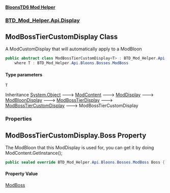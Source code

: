 #### [BloonsTD6 Mod Helper](README.md 'README')
### [BTD_Mod_Helper.Api.Display](README.md#BTD_Mod_Helper.Api.Display 'BTD_Mod_Helper.Api.Display')

## ModBossTierCustomDisplay<T> Class

A ModCustomDisplay that will automatically apply to a ModBloon

```csharp
public abstract class ModBossTierCustomDisplay<T> : BTD_Mod_Helper.Api.Display.ModBossTierCustomDisplay
    where T : BTD_Mod_Helper.Api.Bloons.Bosses.ModBoss
```
#### Type parameters

<a name='BTD_Mod_Helper.Api.Display.ModBossTierCustomDisplay_T_.T'></a>

`T`

Inheritance [System.Object](https://docs.microsoft.com/en-us/dotnet/api/System.Object 'System.Object') &#129106; [ModContent](BTD_Mod_Helper.Api.ModContent.md 'BTD_Mod_Helper.Api.ModContent') &#129106; [ModDisplay](BTD_Mod_Helper.Api.Display.ModDisplay.md 'BTD_Mod_Helper.Api.Display.ModDisplay') &#129106; [ModBloonDisplay](BTD_Mod_Helper.Api.Display.ModBloonDisplay.md 'BTD_Mod_Helper.Api.Display.ModBloonDisplay') &#129106; [ModBossTierDisplay](BTD_Mod_Helper.Api.Display.ModBossTierDisplay.md 'BTD_Mod_Helper.Api.Display.ModBossTierDisplay') &#129106; [ModBossTierCustomDisplay](BTD_Mod_Helper.Api.Display.ModBossTierCustomDisplay.md 'BTD_Mod_Helper.Api.Display.ModBossTierCustomDisplay') &#129106; ModBossTierCustomDisplay<T>
### Properties

<a name='BTD_Mod_Helper.Api.Display.ModBossTierCustomDisplay_T_.Boss'></a>

## ModBossTierCustomDisplay<T>.Boss Property

The ModBloon that this ModDisplay is used for, you can get it by doing ModContent.GetInstance();

```csharp
public sealed override BTD_Mod_Helper.Api.Bloons.Bosses.ModBoss Boss { get; }
```

#### Property Value
[ModBoss](BTD_Mod_Helper.Api.Bloons.Bosses.ModBoss.md 'BTD_Mod_Helper.Api.Bloons.Bosses.ModBoss')